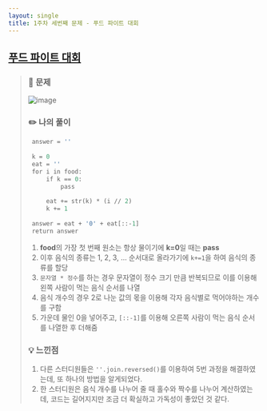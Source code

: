 ```yaml
---
layout: single
title: 1주차 세번째 문제 - 푸드 파이트 대회
---
```






## [푸드 파이트 대회](https://school.programmers.co.kr/learn/courses/30/lessons/134240)
> ### 📖 문제
> ![image](https://user-images.githubusercontent.com/97678547/221114200-3bd90e26-d59a-4059-a7a1-c1b3d69a79b0.png)
> ### ✏️ 나의 풀이
>
>  ```def solution(food):
>   answer = ''
>   
>   k = 0
>   eat = ''
>   for i in food: 
>       if k == 0:
>           pass
>       
>       eat += str(k) * (i // 2)
>       k += 1
>   
>   answer = eat + '0' + eat[::-1]
>   return answer
>  ```
>  1. **food**의 가장 첫 번째 원소는 항상 물이기에 **k=0**일 때는 **pass**
>  2. 이후 음식의 종류는 1, 2, 3, ... 순서대로 올라가기에 ```k+=1```을 하여 음식의 종류를 할당
>  3. ```문자열 * 정수```를 하는 경우 문자열이 정수 크기 만큼 반복되므로 이를 이용해 왼쪽 사람이 먹는 음식 순서를 나열
>  4. 음식 개수의 경우 2로 나눈 값의 몫을 이용해 각자 음식별로 먹어야하는 개수를 구함
>  5. 가운데 물인 0을 넣어주고, ```[::-1]```를 이용해 오른쪽 사람이 먹는 음식 순서를 나열한 후 더해줌
> ### 💡 느낀점
>  1. 다른 스터디원들은 ```''.join.reversed()```를 이용하여 5번 과정을 해결하였는데, 또 하나의 방법을 알게되었다.
>  2. 한 스터디원은 음식 개수를 나누어 줄 때 홀수와 짝수를 나누어 계산하였는데, 코드는 길어지지만 조금 더 확실하고 가독성이 좋았던 것 같다.
